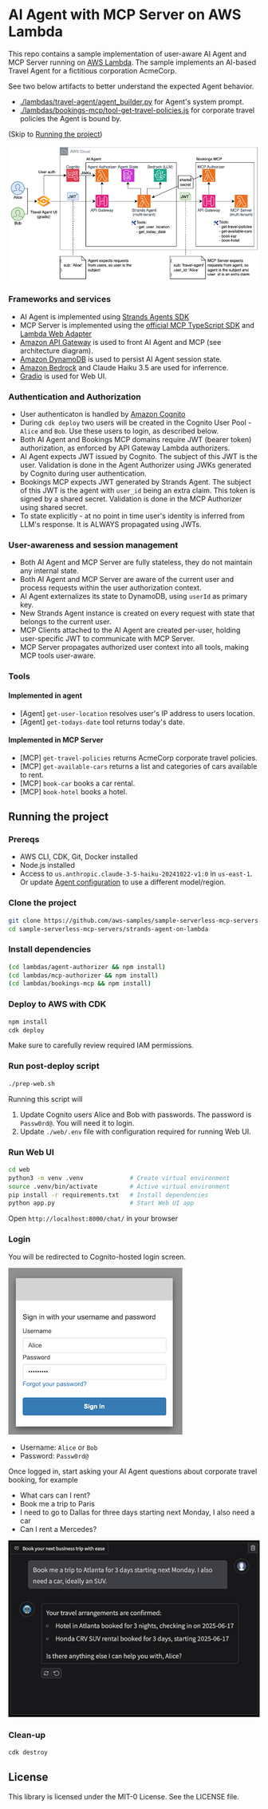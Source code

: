 # AI Agent with MCP Server on AWS Lambda

This repo contains a sample implementation of user-aware AI Agent and MCP Server running on [AWS Lambda](https://aws.amazon.com/lambda). The sample implements an AI-based Travel Agent for a fictitious corporation AcmeCorp. 

See two below artifacts to better understand the expected Agent behavior. 
* [./lambdas/travel-agent/agent_builder.py](./lambdas/travel-agent/agent_builder.py) for Agent's system prompt. 
* [./lambdas/bookings-mcp/tool-get-travel-policies.js](./lambdas/bookings-mcp/tool-get-travel-policies.js) for corporate travel policies the Agent is bound by. 

(Skip to [Running the project](#running-the-project))

![](./img/arch.png)

### Frameworks and services
* AI Agent is implemented using [Strands Agents SDK](https://strandsagents.com/0.1.x/)
* MCP Server is implemented using the [official MCP TypeScript SDK](https://github.com/modelcontextprotocol/typescript-sdk) and [Lambda Web Adapter](https://github.com/awslabs/aws-lambda-web-adapter)
* [Amazon API Gateway](https://aws.amazon.com/api-gateway/) is used to front AI Agent and MCP (see architecture diagram). 
* [Amazon DynamoDB](https://aws.amazon.com/dynamodb/) is used to persist AI Agent session state. 
* [Amazon Bedrock](https://aws.amazon.com/bedrock) and Claude Haiku 3.5 are used for inferrence. 
* [Gradio](https://www.gradio.app) is used for Web UI. 

### Authentication and Authorization
* User authenticaton is handled by [Amazon Cognito](https://aws.amazon.com/cognito/)
* During `cdk deploy` two users will be created in the Cognito User Pool - `Alice` and `Bob`. Use these users to login, as described below. 
* Both AI Agent and Bookings MCP domains require JWT (bearer token) authorization, as enforced by API Gateway Lambda authorizers.
* AI Agent expects JWT issued by Cognito. The subject of this JWT is the user. Validation is done in the Agent Authorizer using JWKs generated by Cognito during user authentication.
* Bookings MCP expects JWT generated by Strands Agent. The subject of this JWT is the agent with `user_id` being an extra claim. This token is signed by a shared secret. Validation is done in the MCP Authorizer using shared secret. 
* To state explicitly - at no point in time user's identity is inferred from LLM's response. It is ALWAYS propagated using JWTs. 

### User-awareness and session management
* Both AI Agent and MCP Server are fully stateless, they do not maintain any internal state. 
* Both AI Agent and MCP Server are aware of the current user and process requests within the user authorization context.
* AI Agent externalizes its state to DynamoDB, using `userId` as primary key. 
* New Strands Agent instance is created on every request with state that belongs to the current user. 
* MCP Clients attached to the AI Agent are created per-user, holding user-specific JWT to communicate with MCP Server. 
* MCP Server propagates authorized user context into all tools, making MCP tools user-aware. 

### Tools

#### Implemented in agent
* [Agent] `get-user-location` resolves user's IP address to users location. 
* [Agent] `get-todays-date` tool returns today's date.

#### Implemented in MCP Server
* [MCP] `get-travel-policies` returns AcmeCorp corporate travel policies.
* [MCP] `get-available-cars` returns a list and categories of cars available to rent.
* [MCP] `book-car` books a car rental.
* [MCP] `book-hotel` books a hotel.

## Running the project

### Prereqs

* AWS CLI, CDK, Git, Docker installed
* Node.js installed
* Access to `us.anthropic.claude-3-5-haiku-20241022-v1:0` in `us-east-1`. Or update [Agent configuration](./lambdas/travel-agent/agent_builder.py) to use a different model/region. 

### Clone the project 
```bash
git clone https://github.com/aws-samples/sample-serverless-mcp-servers.git
cd sample-serverless-mcp-servers/strands-agent-on-lambda
```

### Install dependencies
```bash
(cd lambdas/agent-authorizer && npm install)
(cd lambdas/mcp-authorizer && npm install)
(cd lambdas/bookings-mcp && npm install)
```

### Deploy to AWS with CDK
```bash
npm install
cdk deploy
```
Make sure to carefully review required IAM permissions. 

### Run post-deploy script
```bash
./prep-web.sh
```

Running this script will
1. Update Cognito users Alice and Bob with passwords. The password is `Passw0rd@`. You will need it to login. 
2. Update `./web/.env` file with configuration required for running Web UI. 

### Run Web UI
```bash
cd web
python3 -m venv .venv             # Create virtual environment
source .venv/bin/activate         # Active virtual environment
pip install -r requirements.txt   # Install dependencies
python app.py                     # Start Web UI app
```

Open `http://localhost:8000/chat/` in your browser

### Login

You will be redirected to Cognito-hosted login screen. 

![](./img/cognito-login.png)

* Username: `Alice` or `Bob`
* Password: `Passw0rd@`

Once logged in, start asking your AI Agent questions about corporate travel booking, for example

* What cars can I rent? 
* Book me a trip to Paris
* I need to go to Dallas for three days starting next Monday, I also need a car
* Can I rent a Mercedes?

![](./img/web-ui.png)

### Clean-up
```bash
cdk destroy
```

## License

This library is licensed under the MIT-0 License. See the LICENSE file.


